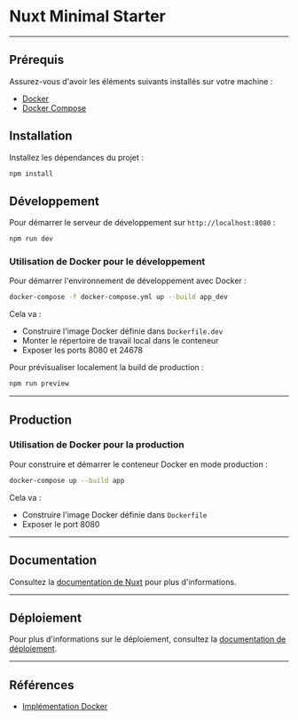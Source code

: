 # Nuxt Minimal Starter
___
## Prérequis

Assurez-vous d'avoir les éléments suivants installés sur votre machine :
- [Docker](https://www.docker.com/)
- [Docker Compose](https://docs.docker.com/compose/)

## Installation

Installez les dépendances du projet :

```bash
npm install
```

## Développement

Pour démarrer le serveur de développement sur `http://localhost:8080` :

```bash
npm run dev
```

### Utilisation de Docker pour le développement

Pour démarrer l'environnement de développement avec Docker :

```bash
docker-compose -f docker-compose.yml up --build app_dev
```

Cela va :
- Construire l'image Docker définie dans `Dockerfile.dev`
- Monter le répertoire de travail local dans le conteneur
- Exposer les ports 8080 et 24678

Pour prévisualiser localement la build de production :

```bash
npm run preview
```
___

## Production

### Utilisation de Docker pour la production

Pour construire et démarrer le conteneur Docker en mode production :

```bash
docker-compose up --build app
```

Cela va :
- Construire l'image Docker définie dans `Dockerfile`
- Exposer le port 8080
___

## Documentation

Consultez la [documentation de Nuxt](https://nuxt.com/docs/getting-started/introduction) pour plus d'informations.
___

## Déploiement

Pour plus d'informations sur le déploiement, consultez la [documentation de déploiement](https://nuxt.com/docs/getting-started/deployment).
___

## Références

- [Implémentation Docker](https://markus.oberlehner.net/blog/running-nuxt-3-in-a-docker-container/)
